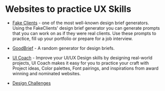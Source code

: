 # Websites to practice UX Skills

* [Fake Clients](https://fakeclients.com/) - one of the most well-known design brief generators. Using the FakeClients' design brief generator you can generate prompts that you can work on as if they were real clients. Use these prompts to practice, fill up your portfolio or prepare for a job interview.

* [GoodBrief](https://goodbrief.io/) - A random generator for design briefs.

* [UI Coach](https://www.uicoach.io/GenerateChallenge) - Improve your UI/UX Design skills by designing real-world projects, UI Coach makes it easy for you to practice your craft with Project ideas, Color palettes, Font pairings, and inspirations from award winning and nominated websites.

* [Design Challenges](https://druids01.notion.site/druids01/Design-Challenges-cb988fb821fc403ebaad9c5b9b7f3077)